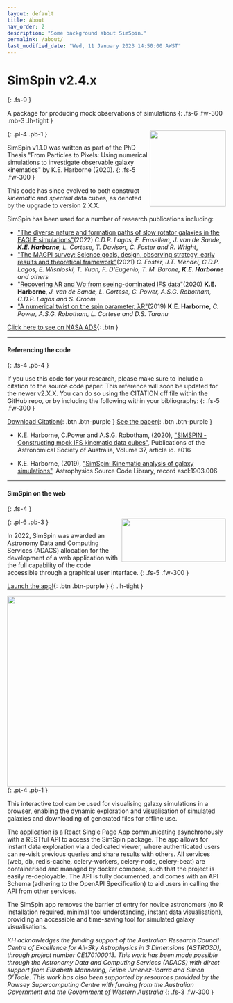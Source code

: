 ```yaml
---
layout: default
title: About
nav_order: 2
description: "Some background about SimSpin."
permalink: /about/
last_modified_date: "Wed, 11 January 2023 14:50:00 AWST"
---
```


# SimSpin v2.4.x
{: .fs-9 }

A package for producing mock observations of simulations
{: .fs-6 .fw-300 .mb-3 .lh-tight }

<img align="right" src="/SimSpin/assets/images/logo.png" width="175" height="175" />
{: .pl-4 .pb-1 } 

SimSpin v1.1.0 was written as part of the PhD Thesis "From Particles to Pixels: Using numerical simulations to investigate observable galaxy kinematics" by K.E. Harborne (2020). 
{: .fs-5 .fw-300 }

This code has since evolved to both construct *kinematic* and *spectral* data cubes, as denoted by the upgrade to version 2.X.X.

SimSpin has been used for a number of research publications including:

-  ["The diverse nature and formation paths of slow rotator galaxies in the EAGLE simulations"](https://ui.adsabs.harvard.edu/abs/2022MNRAS.509.4372L/abstract)(2022) *C.D.P. Lagos, E. Emsellem, J. van de Sande, **K.E. Harborne**, L. Cortese, T. Davison, C. Foster and R. Wright*, 
-  ["The MAGPI survey: Science goals, design, observing strategy, early results and theoretical framework"](https://ui.adsabs.harvard.edu/abs/2021PASA...38...31F/abstract)(2021) *C. Foster, J.T. Mendel, C.D.P. Lagos, E. Wisnioski, T. Yuan, F. D'Eugenio, T. M. Barone, **K.E. Harborne** and others* 
-  ["Recovering λR and V/σ from seeing-dominated IFS data"](https://ui.adsabs.harvard.edu/abs/2020MNRAS.497.2018H/abstract)(2020) **K.E. Harborne**, *J. van de Sande, L. Cortese, C. Power, A.S.G. Robotham, C.D.P. Lagos and S. Croom*  
-  ["A numerical twist on the spin parameter, λR"](https://ui.adsabs.harvard.edu/abs/2019MNRAS.483..249H/abstract)(2019) **K.E. Harborne**, *C. Power, A.S.G. Robotham, L. Cortese and D.S. Taranu* 

[Click here to see on NASA ADS](https://ui.adsabs.harvard.edu/abs/2020PASA...37...16H/citations){: .btn }

---

#### Referencing the code
{: .fs-4 .pb-4 } 

If you use this code for your research, please make sure to include a citation to the source code paper. This reference will soon be updated for the newer v2.X.X. You can do so using the CITATION.cff file within the GitHub repo, or by including the following within your bibliography:
{: .fs-5 .fw-300 }

[Download Citation](https://github.com/kateharborne/SimSpin/blob/master/CITATION.cff){: .btn .btn-purple }
[See the paper](https://www.cambridge.org/core/journals/publications-of-the-astronomical-society-of-australia/article/abs/simspinconstructing-mock-ifs-kinematic-data-cubes/BA50F93F6F487ECE9E50773ECF0CB3F1){: .btn .btn-purple }

-   K.E. Harborne, C.Power and A.S.G. Robotham, (2020), ["SIMSPIN - Constructing mock IFS kinematic data cubes"](https://ui.adsabs.harvard.edu/abs/2020PASA...37...16H/abstract), Publications of the Astronomical Society of Australia, Volume 37, article id. e016

-   K.E. Harborne, (2019), ["SimSpin: Kinematic analysis of galaxy simulations"](https://ui.adsabs.harvard.edu/abs/2019ascl.soft03006H/abstract), Astrophysics Source Code Library, record ascl:1903.006

---

#### SimSpin on the web
{: .fs-4 }

<img align="right" src="/SimSpin/assets/images/ADACSlogo_LR.png" width="240" height="100" />
{: .pl-6 .pb-3 } 

In 2022, SimSpin was awarded an Astronomy Data and Computing Services (ADACS) allocation for the development of a web application with the full capability of the code accessible through a graphical user interface. 
{: .fs-5 .fw-300 }

[Launch the app!](https://simspin.datacentral.org.au/app/){: .btn .btn-purple }
{: .lh-tight }

<img align="centre" src="/SimSpin/assets/images/simspin_webapp.png" width="600" height="438" />
{: .pt-4 .pb-1 } 

This interactive tool can be used for visualising galaxy simulations in a browser, enabling the dynamic exploration and visualisation of simulated galaxies and downloading of generated files for offline use.

The application is a React Single Page App communicating asynchronously with a RESTful API to access the SimSpin package. The app allows for instant data exploration via a dedicated viewer, where authenticated users can re-visit previous queries and share results with others. All services (web, db, redis-cache, celery-workers, celery-node, celery-beat) are containerised and managed by docker compose, such that the project is easily re-deployable. The API is fully documented, and comes with an API Schema (adhering to the OpenAPI Specification) to aid users in calling the API from other services.

The SimSpin app removes the barrier of entry for novice astronomers (no R installation required, minimal tool understanding, instant data visualisation), providing an accessible and time-saving tool for simulated galaxy visualisations. 


*KH acknowledges the funding support of the Australian Research Council Centre of Excellence for All-Sky Astrophysics in 3 Dimensions (ASTRO3D), through project number CE170100013. This work has been made possible through the Astronomy Data and Computing Services (ADACS) with direct support from Elizabeth Mannering, Felipe Jimenez-Ibarra and Simon O’Toole. This work has also been supported by resources provided by the Pawsey Supercomputing Centre with funding from the Australian Government and the Government of Western Australia*
{: .fs-3 .fw-300 }